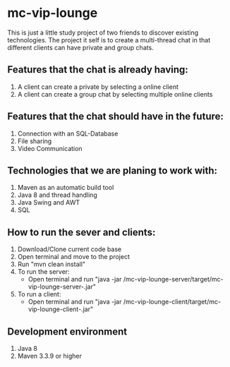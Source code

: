 # mc-vip-lounge

This is just a little study project of two friends to discover existing technologies. 
The project it self is to create a multi-thread chat in that different clients can 
have private and group chats. 

## Features that the chat is already having:
1. A client can create a private by selecting a online client
2. A client can create a group chat by selecting multiple online clients

## Features that the chat should have in the future:
1. Connection with an SQL-Database
2. File sharing 
3. Video Communication

## Technologies that we are planing to work with:
1. Maven as an automatic build tool 
2. Java 8 and thread handling 
3. Java Swing and AWT
4. SQL 

## How to run the sever and clients:
1. Download/Clone current code base
2. Open terminal and move to the project 
3. Run "mvn clean install"
4. To run the server:
    *  Open terminal and run "java -jar <path to project folder>/mc-vip-lounge-server/target/mc-vip-lounge-server-<Version>.jar"
5. To run a client:
    * Open terminal and run "java -jar <path to project folder>/mc-vip-lounge-client/target/mc-vip-lounge-client-<Version>.jar"

## Development environment 
1. Java 8 
2. Maven 3.3.9 or higher
